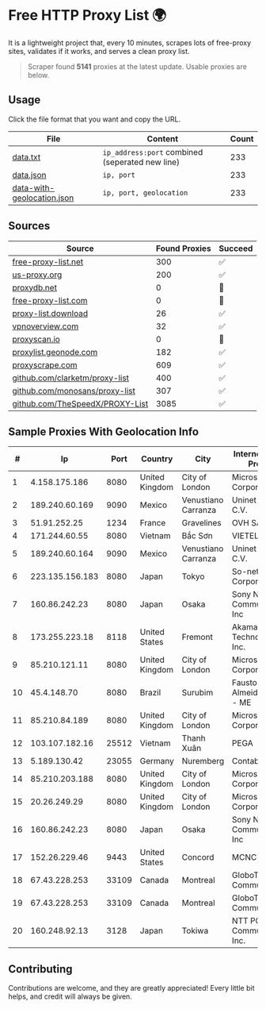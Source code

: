 
# Free HTTP Proxy List 🌍

It is a lightweight project that, every 10 minutes, scrapes lots of free-proxy sites, validates if it works, and serves a clean proxy list.


> Scraper found **5141** proxies at the latest update. Usable proxies are below.

## Usage

Click the file format that you want and copy the URL.


|File|Content|Count|
|----|-------|-----|
|[data.txt](https://raw.githubusercontent.com/themiralay/Proxy-List-World/master/data.txt)|`ip_address:port` combined (seperated new line)|233|
|[data.json](https://raw.githubusercontent.com/themiralay/Proxy-List-World/master/data.json)|`ip, port`|233|
|[data-with-geolocation.json](https://raw.githubusercontent.com/themiralay/Proxy-List-World/master/data-with-geolocation.json)|`ip, port, geolocation`|233|

## Sources

|Source|Found Proxies|Succeed|
|------|-------------|-------|
|[free-proxy-list.net](https://free-proxy-list.net)|300|✅|
|[us-proxy.org](https://www.us-proxy.org)|200|✅|
|[proxydb.net](http://proxydb.net)|0|🚫|
|[free-proxy-list.com](https://free-proxy-list.com/?page=&port=&type%5B%5D=http&type%5B%5D=https&up_time=0&search=Search)|0|🚫|
|[proxy-list.download](https://www.proxy-list.download/HTTP)|26|✅|
|[vpnoverview.com](https://vpnoverview.com/privacy/anonymous-browsing/free-proxy-servers)|32|✅|
|[proxyscan.io](https://www.proxyscan.io)|0|🚫|
|[proxylist.geonode.com](https://proxylist.geonode.com/api/proxy-list?limit=300&page=1&sort_by=lastChecked&sort_type=desc&protocols=http,https)|182|✅|
|[proxyscrape.com](https://api.proxyscrape.com/v2/?request=displayproxies&protocol=http&timeout=10000&country=all&ssl=all&anonymity=all)|609|✅|
|[github.com/clarketm/proxy-list](https://raw.githubusercontent.com/clarketm/proxy-list/master/proxy-list-raw.txt)|400|✅|
|[github.com/monosans/proxy-list](https://raw.githubusercontent.com/monosans/proxy-list/main/proxies/http.txt)|307|✅|
|[github.com/TheSpeedX/PROXY-List](https://raw.githubusercontent.com/TheSpeedX/PROXY-List/master/http.txt)|3085|✅|


## Sample Proxies With Geolocation Info

|#|Ip|Port|Country|City|Internet Service Provider|
|-|--|----|-------|----|-------------------------|
|1|4.158.175.186|8080|United Kingdom|City of London|Microsoft Corporation|
|2|189.240.60.169|9090|Mexico|Venustiano Carranza|Uninet S.A. de C.V.|
|3|51.91.252.25|1234|France|Gravelines|OVH SAS|
|4|171.244.60.55|8080|Vietnam|Bắc Sơn|VIETEL|
|5|189.240.60.164|9090|Mexico|Venustiano Carranza|Uninet S.A. de C.V.|
|6|223.135.156.183|8080|Japan|Tokyo|So-net Corporation|
|7|160.86.242.23|8080|Japan|Osaka|Sony Network Communications Inc|
|8|173.255.223.18|8118|United States|Fremont|Akamai Technologies, Inc.|
|9|85.210.121.11|8080|United Kingdom|City of London|Microsoft Corporation|
|10|45.4.148.70|8080|Brazil|Surubim|Fausto Silva de Almeida Serviços - ME|
|11|85.210.84.189|8080|United Kingdom|City of London|Microsoft Corporation|
|12|103.107.182.16|25512|Vietnam|Thanh Xuân|PEGA|
|13|5.189.130.42|23055|Germany|Nuremberg|Contabo GmbH|
|14|85.210.203.188|8080|United Kingdom|City of London|Microsoft Corporation|
|15|20.26.249.29|8080|United Kingdom|City of London|Microsoft Corporation|
|16|160.86.242.23|8080|Japan|Osaka|Sony Network Communications Inc|
|17|152.26.229.46|9443|United States|Concord|MCNC|
|18|67.43.228.253|33109|Canada|Montreal|GloboTech Communications|
|19|67.43.228.253|33109|Canada|Montreal|GloboTech Communications|
|20|160.248.92.13|3128|Japan|Tokiwa|NTT PC Communications, Inc.|



## Contributing

Contributions are welcome, and they are greatly appreciated! Every
little bit helps, and credit will always be given.


